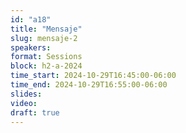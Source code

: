 ```yaml
---
id: "a18"
title: "Mensaje"
slug: mensaje-2
speakers:
format: Sessions
block: h2-a-2024
time_start: 2024-10-29T16:45:00-06:00
time_end: 2024-10-29T16:55:00-06:00
slides: 
video: 
draft: true
---
```


